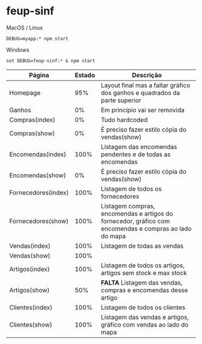 # feup-sinf

MacOS / Linux
```
DEBUG=myapp:* npm start
```

Windows
```
set DEBUG=feup-sinf:* & npm start
```

| Página  		| Estado | Descrição 		|
| ------------- | ------ | ----------------- |
| Homepage  	| 95%	 | Layout final mas a faltar gráfico dos ganhos e quadrados da parte superior |
| Ganhos	 	| 0%	 | Em princípio vai ser removida |
| Compras(index)| 0%	 | Tudo hardcoded |
| Compras(show) | 0%	 | É preciso fazer estilo cópia do vendas(show) |
| Encomendas(index)| 100%	 | Listagem das encomendas pendentes e de todas as encomendas |
| Encomendas(show) | 0%	 | É preciso fazer estilo cópia do vendas(show) |
| Fornecedores(index)| 100%	 | Listagem de todos os fornecedores |
| Fornecedores(show) | 100%	 | Listagem compras, encomendas e artigos do fornecedor, gráfico com encomendas e compras ao lado do mapa |
| Vendas(index)| 100%	 | Listagem de todas as vendas |
| Vendas(show) | 100%	 | |
| Artigos(index)| 100%	 | Listagem de todos os artigos, artigos sem stock e max stock |
| Artigos(show) | 50%	 | **FALTA** Listagem das vendas, compras e encomendas desse artigo|
| Clientes(index)| 100%	 | Listagem de todos os clientes |
| Clientes(show) | 100%	 | Listagem das vendas e artigos, gráfico com vendas ao lado do mapa |